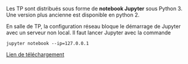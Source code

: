 Les TP sont distribués sous forme de **notebook Jupyter** sous Python 3. Une version plus ancienne est disponible en python 2.

En salle de TP, la configuration réseau bloque le démarrage de Jupyter avec un
serveur non local. Il faut lancer Jupyter avec la commande

```jupyter notebook --ip=127.0.0.1```

[Lien de téléchargement](https://www.lri.fr/~pons/docs/M2_FIIL/)
